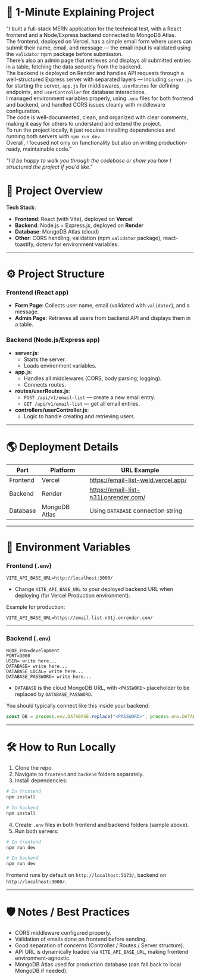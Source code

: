 # 🎤 1-Minute Explaining Project

"I built a full-stack MERN application for the technical test, with a React frontend and a Node/Express backend connected to MongoDB Atlas.  
The frontend, deployed on Vercel, has a simple email form where users can submit their name, email, and message — the email input is validated using the `validator` npm package before submission.  
There’s also an admin page that retrieves and displays all submitted entries in a table, fetching the data securely from the backend.  
The backend is deployed on Render and handles API requests through a well-structured Express server with separated layers — including `server.js` for starting the server, `app.js` for middlewares, `userRoutes` for defining endpoints, and `userController` for database interactions.  
I managed environment variables properly, using `.env` files for both frontend and backend, and handled CORS issues cleanly with middleware configuration.  
The code is well-documented, clean, and organized with clear comments, making it easy for others to understand and extend the project.  
To run the project locally, it just requires installing dependencies and running both servers with `npm run dev`.  
Overall, I focused not only on functionality but also on writing production-ready, maintainable code."

_"I'd be happy to walk you through the codebase or show you how I structured the project if you'd like."_

# 📄 Project Overview

**Tech Stack**:

- **Frontend**: React (with Vite), deployed on **Vercel**
- **Backend**: Node.js + Express.js, deployed on **Render**
- **Database**: MongoDB Atlas (cloud)
- **Other**: CORS handling, validation (npm `validator` package), react-toastify, dotenv for environment variables.

---

# ⚙️ Project Structure

### Frontend (React app)

- **Form Page**: Collects user name, email (validated with `validator`), and a message.
- **Admin Page**: Retrieves all users from backend API and displays them in a table.

### Backend (Node.js/Express app)

- **server.js**:
  - Starts the server.
  - Loads environment variables.
- **app.js**:
  - Handles all middlewares (CORS, body parsing, logging).
  - Connects routes.
- **routes/userRoutes.js**:
  - `POST /api/v1/email-list` — create a new email entry.
  - `GET /api/v1/email-list` — get all email entries.
- **controllers/userController.js**:
  - Logic to handle creating and retrieving users.

---

# 🌎 Deployment Details

| Part     | Platform      | URL Example                           |
| -------- | ------------- | ------------------------------------- |
| Frontend | Vercel        | https://email-list-weld.vercel.app/   |
| Backend  | Render        | https://email-list-n31j.onrender.com/ |
| Database | MongoDB Atlas | Using `DATABASE` connection string    |

---

# 🔑 Environment Variables

### Frontend (`.env`)

```plaintext
VITE_API_BASE_URL=http://localhost:3000/
```

- Change `VITE_API_BASE_URL` to your deployed backend URL when deploying (for Vercel Production environment).

Example for production:

```plaintext
VITE_API_BASE_URL=https://email-list-n31j.onrender.com/
```

---

### Backend (`.env`)

```plaintext
NODE_ENV=development
PORT=3000
USER= write here...
DATABASE= write here...
DATABASE_LOCAL= write here...
DATABASE_PASSWORD= write here...
```

- `DATABASE` is the cloud MongoDB URL, with `<PASSWORD>` placeholder to be replaced by `DATABASE_PASSWORD`.

You should typically connect like this inside your backend:

```javascript
const DB = process.env.DATABASE.replace("<PASSWORD>", process.env.DATABASE_PASSWORD);
```

---

# 🛠 How to Run Locally

1. Clone the repo.
2. Navigate to `frontend` and `backend` folders separately.
3. Install dependencies:

```bash
# In frontend
npm install

# In backend
npm install
```

4. Create `.env` files in both frontend and backend folders (sample above).
5. Run both servers:

```bash
# In frontend
npm run dev

# In backend
npm run dev
```

Frontend runs by default on `http://localhost:5173/`, backend on `http://localhost:3000/`.

---

# 🛡 Notes / Best Practices

- CORS middleware configured properly.
- Validation of emails done on frontend before sending.
- Good separation of concerns (Controller / Routes / Server structure).
- API URL is dynamically loaded via `VITE_API_BASE_URL`, making frontend environment-agnostic.
- MongoDB Atlas used for production database (can fall back to local MongoDB if needed).
